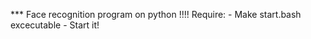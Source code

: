 *** Face recognition program on python 
!!!! Require:
    - Make start.bash excecutable 
    - Start it!

